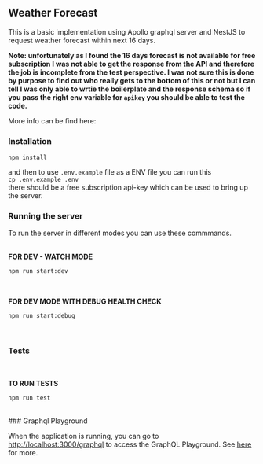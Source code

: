 ## Weather Forecast

This is a basic implementation using Apollo graphql server and NestJS to request weather forecast within next 16 days.

**Note: unfortunately as I found the 16 days forecast is not available for free subscription I was not able to get the response from the API and therefore the job is incomplete from the test perspective. I was not sure this is done by purpose to find out who really gets to the bottom of this or not but I can tell I was only able to wrtie the boilerplate and the response schema so if you pass the right env variable for `apikey` you should be able to test the code.**

More info can be find here:

### Installation

`npm install` <br>

and then to use `.env.example` file as a ENV file you can run this <br>
`cp .env.example .env`<br>
there should be a free subscription api-key which can be used to bring up the server.
### Running the server

To run the server in different modes you can use these commmands.
<br><br>

**FOR DEV - WATCH MODE**

```sh
npm run start:dev
```
<br>

**FOR DEV MODE WITH DEBUG HEALTH CHECK**
```
npm run start:debug
```
<br>

### Tests

<br>

**TO RUN TESTS**

```
npm run test
```
<br>
### Graphql Playground

When the application is running, you can go to [http://localhost:3000/graphql](http://localhost:3000/graphql) to access the GraphQL Playground.  See [here](https://docs.nestjs.com/graphql/quick-start#playground) for more.